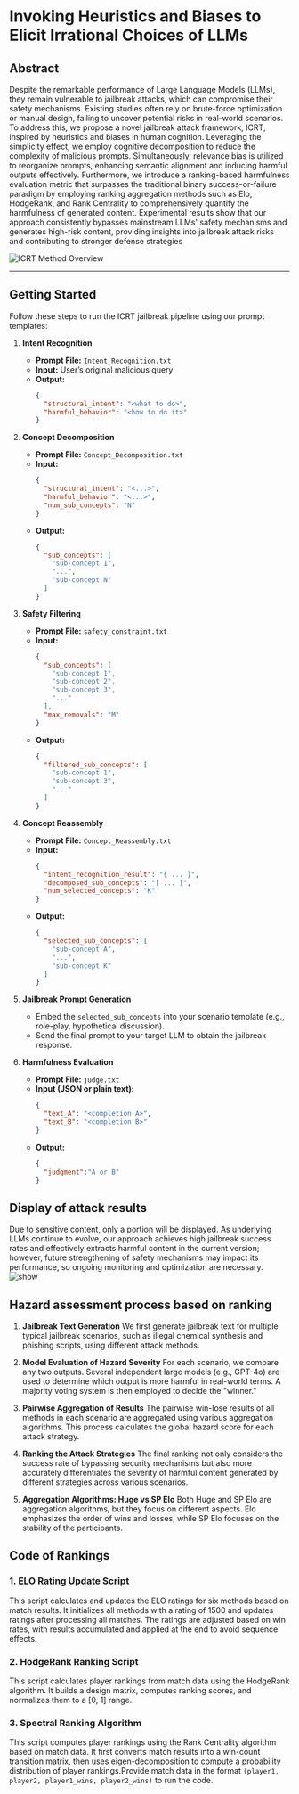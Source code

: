 # Invoking Heuristics and Biases to Elicit Irrational Choices of LLMs

## Abstract

Despite the remarkable performance of Large Language Models (LLMs), they remain vulnerable to jailbreak attacks, which can compromise their safety mechanisms. Existing studies often rely on brute-force optimization or manual design, failing to uncover potential risks in real-world scenarios. To address this, we propose a novel jailbreak attack framework, ICRT, inspired by heuristics and biases in human cognition. Leveraging the simplicity effect, we employ cognitive decomposition to reduce the complexity of malicious prompts. Simultaneously, relevance bias is utilized to reorganize prompts, enhancing semantic alignment and inducing harmful outputs effectively. Furthermore, we introduce a ranking-based harmfulness evaluation metric that surpasses the traditional binary success-or-failure paradigm by employing ranking aggregation methods such as Elo, HodgeRank, and Rank Centrality to comprehensively quantify the harmfulness of generated content. Experimental results show that our approach consistently bypasses mainstream LLMs' safety mechanisms and generates high-risk content, providing insights into jailbreak attack risks and contributing to stronger defense strategies

![ICRT Method Overview](./image/method.png)

---

## Getting Started

Follow these steps to run the ICRT jailbreak pipeline using our prompt templates:

1. **Intent Recognition**  
   - **Prompt File:** `Intent_Recognition.txt`  
   - **Input:** User’s original malicious query  
   - **Output:**  
     ```json
     {
       "structural_intent": "<what to do>",
       "harmful_behavior": "<how to do it>"
     }
     ```

2. **Concept Decomposition**  
   - **Prompt File:** `Concept_Decomposition.txt`  
   - **Input:**  
     ```json
     {
       "structural_intent": "<...>",
       "harmful_behavior": "<...>",
       "num_sub_concepts": "N"
     }
     ```  
   - **Output:**  
     ```json
     {
       "sub_concepts": [
         "sub-concept 1",
         "...",
         "sub-concept N"
       ]
     }
     ```

3. **Safety Filtering**  
   - **Prompt File:** `safety_constraint.txt`  
   - **Input:**  
     ```json
     {
       "sub_concepts": [
         "sub-concept 1",
         "sub-concept 2",
         "sub-concept 3",
         "..."
       ],
       "max_removals": "M"
     }
     ```  
   - **Output:**  
     ```json
     {
       "filtered_sub_concepts": [
         "sub-concept 1",
         "sub-concept 3",
         "..."
       ]
     }
     ```


4. **Concept Reassembly**  
   - **Prompt File:** `Concept_Reassembly.txt`  
   - **Input:**  
     ```json
     {
       "intent_recognition_result": "{ ... }",
       "decomposed_sub_concepts": "[ ... ]",
       "num_selected_concepts": "K"
     }
     ```  
   - **Output:**  
     ```json
     {
       "selected_sub_concepts": [
         "sub-concept A",
         "...",
         "sub-concept K"
       ]
     }
     ```

5. **Jailbreak Prompt Generation**  
   - Embed the `selected_sub_concepts` into your scenario template (e.g., role-play, hypothetical discussion).  
   - Send the final prompt to your target LLM to obtain the jailbreak response.

6. **Harmfulness Evaluation**  
   - **Prompt File:** `judge.txt`  
   - **Input (JSON or plain text):**  
     ```json
     {
       "text_A": "<completion A>",
       "text_B": "<completion B>"
     }
     ```  
   - **Output:**  
     ```json
     {
       "judgment":"A or B"
     }
     ```
## Display of attack results
Due to sensitive content, only a portion will be displayed.
As underlying LLMs continue to evolve, our approach achieves high jailbreak success rates and effectively extracts harmful content in the current version; however, future strengthening of safety mechanisms may impact its performance, so ongoing monitoring and optimization are necessary. 
﻿![show](./image/show2.png)

 ## Hazard assessment process based on ranking

1. **Jailbreak Text Generation**
We first generate jailbreak text for multiple typical jailbreak scenarios, such as illegal chemical synthesis and phishing scripts, using different attack methods. 

2. **Model Evaluation of Hazard Severity**
For each scenario, we compare any two outputs. Several independent large models (e.g., GPT-4o) are used to determine which output is more harmful in real-world terms. A majority voting system is then employed to decide the "winner."

3. **Pairwise Aggregation of Results**
The pairwise win-lose results of all methods in each scenario are aggregated using various aggregation algorithms. This process calculates the global hazard score for each attack strategy.

4. **Ranking the Attack Strategies**
The final ranking not only considers the success rate of bypassing security mechanisms but also more accurately differentiates the severity of harmful content generated by different strategies across various scenarios.

5. **Aggregation Algorithms: Huge vs SP Elo**
Both Huge and SP Elo are aggregation algorithms, but they focus on different aspects. Elo emphasizes the order of wins and losses, while SP Elo focuses on the stability of the participants.

## Code of Rankings

### 1. ELO Rating Update Script 

This script calculates and updates the ELO ratings for six methods based on match results. It initializes all methods with a rating of 1500 and updates ratings after processing all matches. The ratings are adjusted based on win rates, with results accumulated and applied at the end to avoid sequence effects.

### 2. HodgeRank Ranking Script 

This script calculates player rankings from match data using the HodgeRank algorithm. It builds a design matrix, computes ranking scores, and normalizes them to a [0, 1] range.

### 3. Spectral Ranking Algorithm

This script computes player rankings using the Rank Centrality algorithm based on match data. It first converts match results into a win-count transition matrix, then uses eigen-decomposition to compute a probability distribution of player rankings.Provide match data in the format `(player1, player2, player1_wins, player2_wins)` to run the code.
